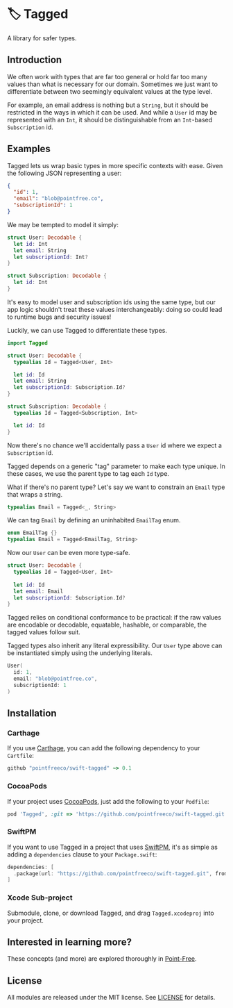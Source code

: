 # 🏷 Tagged

A library for safer types.

## Introduction

We often work with types that are far too general or hold far too many values than what is necessary for our domain. Sometimes we just want to differentiate between two seemingly equivalent values at the type level.

For example, an email address is nothing but a `String`, but it should be restricted in the ways in which it can be used. And while a `User` id may be represented with an `Int`, it should be distinguishable from an `Int`-based `Subscription` id.

## Examples

Tagged lets us wrap basic types in more specific contexts with ease. Given the following JSON representing a user:

``` json
{
  "id": 1,
  "email": "blob@pointfree.co",
  "subscriptionId": 1
}
```

We may be tempted to model it simply:

``` swift
struct User: Decodable {
  let id: Int
  let email: String
  let subscriptionId: Int?
}

struct Subscription: Decodable {
  let id: Int
}
```

It's easy to model user and subscription ids using the same type, but our app logic shouldn't treat these values interchangeably: doing so could lead to runtime bugs and security issues!

Luckily, we can use Tagged to differentiate these types.

``` swift
import Tagged

struct User: Decodable {
  typealias Id = Tagged<User, Int>

  let id: Id
  let email: String
  let subscriptionId: Subscription.Id?
}

struct Subscription: Decodable {
  typealias Id = Tagged<Subscription, Int>

  let id: Id
}
```

Now there's no chance we'll accidentally pass a `User` id where we expect a `Subscription` id.

Tagged depends on a generic "tag" parameter to make each type unique. In these cases, we use the parent type to tag each `Id` type.

What if there's no parent type? Let's say we want to constrain an `Email` type that wraps a string.

``` swift
typealias Email = Tagged<_, String>
```

We can tag `Email` by defining an uninhabited `EmailTag` enum.

``` swift
enum EmailTag {}
typealias Email = Tagged<EmailTag, String>
```

Now our `User` can be even more type-safe.

``` swift
struct User: Decodable {
  typealias Id = Tagged<User, Int>
  
  let id: Id
  let email: Email
  let subscriptionId: Subscription.Id?
}
```

Tagged relies on conditional conformance to be practical: if the raw values are encodable or decodable, equatable, hashable, or comparable, the tagged values follow suit.

Tagged types also inherit any literal expressibility. Our `User` type above can be instantiated simply using the underlying literals.

``` swift
User(
  id: 1,
  email: "blob@pointfree.co",
  subscriptionId: 1
)
```

## Installation

### Carthage

If you use [Carthage](https://github.com/Carthage/Carthage), you can add the following dependency to your `Cartfile`:

``` ruby
github "pointfreeco/swift-tagged" ~> 0.1
```

### CocoaPods

If your project uses [CocoaPods](https://cocoapods.org), just add the following to your `Podfile`:

``` ruby
pod 'Tagged', :git => 'https://github.com/pointfreeco/swift-tagged.git', '~> 0.1'
```

### SwiftPM

If you want to use Tagged in a project that uses [SwiftPM](https://swift.org/package-manager/), it's as simple as adding a `dependencies` clause to your `Package.swift`:

``` swift
dependencies: [
  .package(url: "https://github.com/pointfreeco/swift-tagged.git", from: "0.1.0")
]
```

### Xcode Sub-project

Submodule, clone, or download Tagged, and drag `Tagged.xcodeproj` into your project.

## Interested in learning more?

These concepts (and more) are explored thoroughly in [Point-Free](https://www.pointfree.co).

## License

All modules are released under the MIT license. See [LICENSE](LICENSE) for details.
